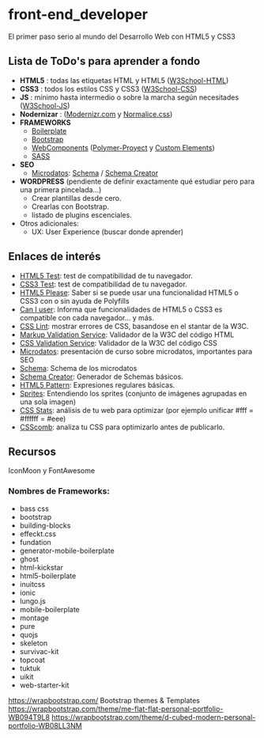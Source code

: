 # front-end_developer
El primer paso serio al mundo del Desarrollo Web con HTML5 y CSS3

## Lista de ToDo's para aprender a fondo

* **HTML5** : todas las etiquetas HTML y HTML5 ([W3School-HTML](http://www.w3schools.com/html/default.asp))
* **CSS3** : todos los estilos CSS y CSS3 ([W3School-CSS](http://www.w3schools.com/css/default.asp))
* **JS** : mínimo hasta intermedio o sobre la marcha según necesitades ([W3School-JS](http://www.w3schools.com/js/default.asp))
* **Nodernizar** : ([Modernizr.com](http://modernizr.com/) y [Normalice.css](http://necolas.github.io/normalize.css/))
* **FRAMEWORKS**
	- [Boilerplate](https://html5boilerplate.com/)
	- [Bootstrap](http://getbootstrap.com/)
	- [WebComponents](http://webcomponents.org/) ([Polymer-Proyect](https://www.polymer-project.org) y [Custom Elements](https://customelements.io/))
	- [SASS](http://sass-lang.com/)
* **SEO**
    - [Microdatos](slides.com/joanleon/formatos-enriquezidos): [Schema](http://schema.org) / [Schema Creator](http://schema-creator.org/)
* **WORDPRESS** (pendiente de definir exactamente qué estudiar pero para una primera pincelada...)
    - Crear plantillas desde cero.
    - Crearlas con Bootstrap.
    - listado de plugins escenciales.
* Otros adicionales:
    - UX: User Experience (buscar donde aprender)



## Enlaces de interés


* [HTML5 Test](http://html5test.com/): test de compatibilidad de tu navegador.
* [CSS3 Test](http://css3test.com/): test de compatibilidad de tu navegador.
* [HTML5 Please](http://html5please.com/): Saber si se puede usar una funcionalidad HTML5 o CSS3 con o sin ayuda de Polyfills
* [Can I user](http://caniuse.com/): Informa que funcionalidades de HTML5 o CSS3 es compatible con cada navegador... y más.
* [CSS Lint](http://csslint.net/): mostrar errores de CSS, basandose en el stantar de la W3C.
* [Markup Validation Service](https://validator.w3.org/): Validador de la W3C del código HTML
* [CSS Validation Service](http://www.css-validator.org/): Validador de la W3C del código CSS
* [Microdatos](slides.com/joanleon/formatos-enriquezidos): presentación de curso sobre microdatos, importantes para SEO
* [Schema](http://schema.org): Schema de los microdatos
* [Schema Creator](http://schema-creator.org/): Generador de Schemas básicos.
* [HTML5 Pattern](http://html5pattern.com/): Expresiones regulares básicas.
* [Sprites](http://coolvillage.es/entendiendo-los-sprites/): Entendiendo los sprites (conjunto de imágenes agrupadas en una sola imagen)
* [CSS Stats](http://cssstats.com/): análisis de tu web para optimizar (por ejemplo unificar #fff = #ffffff = #eee)
* [CSScomb](https://github.com/csscomb): analiza tu CSS para optimizarlo antes de publicarlo.


## Recursos

IconMoon y FontAwesome


### Nombres de Frameworks:
- bass css
- bootstrap
- building-blocks
- effeckt.css
- fundation
- generator-mobile-boilerplate
- ghost
- html-kickstar
- html5-boilerplate
- inuitcss
- ionic
- lungo.js
- mobile-boilerplate
- montage
- pure
- quojs
- skeleton
- survivac-kit
- topcoat
- tuktuk
- uikit
- web-starter-kit

https://wrapbootstrap.com/   Bootstrap themes & Templates
https://wrapbootstrap.com/theme/me-flat-flat-personal-portfolio-WB094T9L8
https://wrapbootstrap.com/theme/d-cubed-modern-personal-portfolio-WB08LL3NM